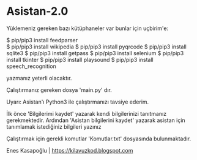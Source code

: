 # Asistan-2.0

Yüklemeniz gereken bazı kütüphaneler var bunlar için uçbirim'e:

  $ pip/pip3 install feedparser
  <br>$ pip/pip3 install wikipedia
  $ pip/pip3 install pyqrcode
  $ pip/pip3 install sqlite3
  $ pip/pip3 install getpass
  $ pip/pip3 install selenium
  $ pip/pip3 install tkinter
  $ pip/pip3 install playsound
  $ pip/pip3 install speech_recognition
  
yazmanız yeterli olacaktır.

Çalıştırmanız gereken dosya 'main.py' dır.

Uyarı: Asistan'ı Python3 ile çalıştırmanızı tavsiye ederim.

İlk önce 'Bilgilerimi kaydet' yazarak kendi bilgilerinizi tanıtmanız gerekmektedir.
Ardından 'Asistan bilgilerini kaydet' yazarak asistan için tanımlamak istediğiniz bilgileri yazınız

Çalıştırmak için gerekli komutlar 'Komutlar.txt' dosyasında bulunmaktadır.

Enes Kasapoğlu | https://kilavuzkod.blogspot.com

